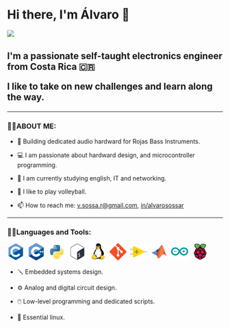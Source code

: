 <div id= "header" aling="center">
  <h1 aling="center"> Hi there, I'm Álvaro 👋 </h1>
  <img src= "https://media.giphy.com/media/ZkVIzvAEUA4ISI6WpO/giphy.gif" width="200" />
  <h2 aling="center">  I'm a passionate self-taught electronics engineer from Costa Rica 🇨🇷
  
  I like to take on new challenges and learn along the way.

  </h2>
  
</div>

---

### 👨‍💻ABOUT ME:


- 🔧 Building dedicated audio hardward for Rojas Bass Instruments.

- 💻 I am passionate about hardward design, and microcontroller programming.

- 🌱 I am currently studying english, IT and networking.

- 🏐 I like to play volleyball.

- 📫 How to reach me: v.sossa.r@gmail.com, [in/alvarosossar](https://www.linkedin.com/in/alvarosossar/)

---

<div aling="left">
  <h3> 👨‍💻Languages and Tools: </h3>
  <div>
    <img src="https://github.com/devicons/devicon/blob/master/icons/c/c-original.svg" title="C" alt="C" width="40" height="40" />&nbsp;
    <img src="https://github.com/devicons/devicon/blob/master/icons/cplusplus/cplusplus-original.svg" title="C" alt="C" width="40" height="40" />&nbsp;
    <img src="https://github.com/devicons/devicon/blob/master/icons/python/python-original.svg" title="C" alt="C" width="40" height="40" />&nbsp;
    <img src="https://github.com/devicons/devicon/blob/master/icons/bash/bash-original.svg" title="C" alt="C" width="40" height="40" />&nbsp;
    <img src="https://github.com/devicons/devicon/blob/master/icons/linux/linux-original.svg" title="C" alt="C" width="40" height="40" />&nbsp;
    <img src="https://github.com/devicons/devicon/blob/master/icons/git/git-original.svg" title="C" alt="C" width="40" height="40" />&nbsp;
    <img src="https://github.com/devicons/devicon/blob/master/icons/labview/labview-original.svg" title="C" alt="C" width="40" height="40" />&nbsp;
    <img src="https://github.com/devicons/devicon/blob/master/icons/matlab/matlab-original.svg" title="C" alt="C" width="40" height="40" />&nbsp;
    <img src="https://github.com/devicons/devicon/blob/master/icons/arduino/arduino-original.svg" title="C" alt="C" width="40" height="40" />&nbsp;    
    <img src="https://github.com/devicons/devicon/blob/master/icons/raspberrypi/raspberrypi-original.svg" title="C" alt="C" width="40" height="40" />&nbsp;
  </div>
</div>



- 🪛 Embedded systems design.

- ⚙️ Analog and digital circuit design.

- 🖱️ Low-level programming and dedicated scripts.

- 🐧 Essential linux.





<!--
**ASossaR/ASossaR** is a ✨ _special_ ✨ repository because its `README.md` (this file) appears on your GitHub profile.

Here are some ideas to get you started:

- 🔭 I’m currently working on ...
-  I’m currently learning ...
- 👯 I’m looking to collaborate on ...
- 🤔 I’m looking for help with ...
- 💬 Ask me about ...
- 📫 How to reach me: ...
- 😄 Pronouns: ...
- ⚡ Fun fact: ...
-->
